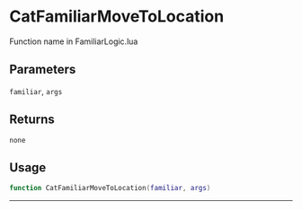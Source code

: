 # CatFamiliarMoveToLocation
Function name in FamiliarLogic.lua
## Parameters
`familiar`, `args`
## Returns
`none`
## Usage
```lua
function CatFamiliarMoveToLocation(familiar, args)
```
---
